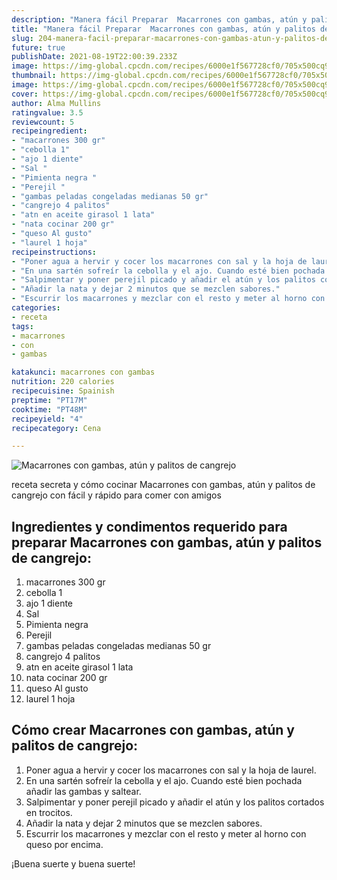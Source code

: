 ```yaml
---
description: "Manera fácil Preparar  Macarrones con gambas, atún y palitos de cangrejo"
title: "Manera fácil Preparar  Macarrones con gambas, atún y palitos de cangrejo"
slug: 204-manera-facil-preparar-macarrones-con-gambas-atun-y-palitos-de-cangrejo
future: true
publishDate: 2021-08-19T22:00:39.233Z
image: https://img-global.cpcdn.com/recipes/6000e1f567728cf0/705x500cq90/macarrones-con-gambas-atun-y-palitos-de-cangrejo-foto-principal.jpg
thumbnail: https://img-global.cpcdn.com/recipes/6000e1f567728cf0/705x500cq90/macarrones-con-gambas-atun-y-palitos-de-cangrejo-foto-principal.jpg
image: https://img-global.cpcdn.com/recipes/6000e1f567728cf0/705x500cq90/macarrones-con-gambas-atun-y-palitos-de-cangrejo-foto-principal.jpg
cover: https://img-global.cpcdn.com/recipes/6000e1f567728cf0/705x500cq90/macarrones-con-gambas-atun-y-palitos-de-cangrejo-foto-principal.jpg
author: Alma Mullins
ratingvalue: 3.5
reviewcount: 5
recipeingredient:
- "macarrones 300 gr"
- "cebolla 1"
- "ajo 1 diente"
- "Sal "
- "Pimienta negra "
- "Perejil "
- "gambas peladas congeladas medianas 50 gr"
- "cangrejo 4 palitos"
- "atn en aceite girasol 1 lata"
- "nata cocinar 200 gr"
- "queso Al gusto"
- "laurel 1 hoja"
recipeinstructions:
- "Poner agua a hervir y cocer los macarrones con sal y la hoja de laurel."
- "En una sartén sofreír la cebolla y el ajo. Cuando esté bien pochada añadir las gambas y saltear."
- "Salpimentar y poner perejil picado y añadir el atún y los palitos cortados en trocitos."
- "Añadir la nata y dejar 2 minutos que se mezclen sabores."
- "Escurrir los macarrones y mezclar con el resto y meter al horno con queso por encima."
categories:
- receta
tags:
- macarrones
- con
- gambas

katakunci: macarrones con gambas 
nutrition: 220 calories
recipecuisine: Spainish
preptime: "PT17M"
cooktime: "PT48M"
recipeyield: "4"
recipecategory: Cena

---
```



![Macarrones con gambas, atún y palitos de cangrejo](https://img-global.cpcdn.com/recipes/6000e1f567728cf0/705x500cq90/macarrones-con-gambas-atun-y-palitos-de-cangrejo-foto-principal.jpg)

receta secreta y cómo cocinar Macarrones con gambas, atún y palitos de cangrejo con fácil y rápido para comer con amigos

<!--inarticleads1-->

## Ingredientes y condimentos requerido para preparar Macarrones con gambas, atún y palitos de cangrejo:

1. macarrones 300 gr
1. cebolla 1
1. ajo 1 diente
1. Sal 
1. Pimienta negra 
1. Perejil 
1. gambas peladas congeladas medianas 50 gr
1. cangrejo 4 palitos
1. atn en aceite girasol 1 lata
1. nata cocinar 200 gr
1. queso Al gusto
1. laurel 1 hoja



<!--inarticleads2-->

## Cómo crear Macarrones con gambas, atún y palitos de cangrejo:

1. Poner agua a hervir y cocer los macarrones con sal y la hoja de laurel.
1. En una sartén sofreír la cebolla y el ajo. Cuando esté bien pochada añadir las gambas y saltear.
1. Salpimentar y poner perejil picado y añadir el atún y los palitos cortados en trocitos.
1. Añadir la nata y dejar 2 minutos que se mezclen sabores.
1. Escurrir los macarrones y mezclar con el resto y meter al horno con queso por encima.



¡Buena suerte y buena suerte!

